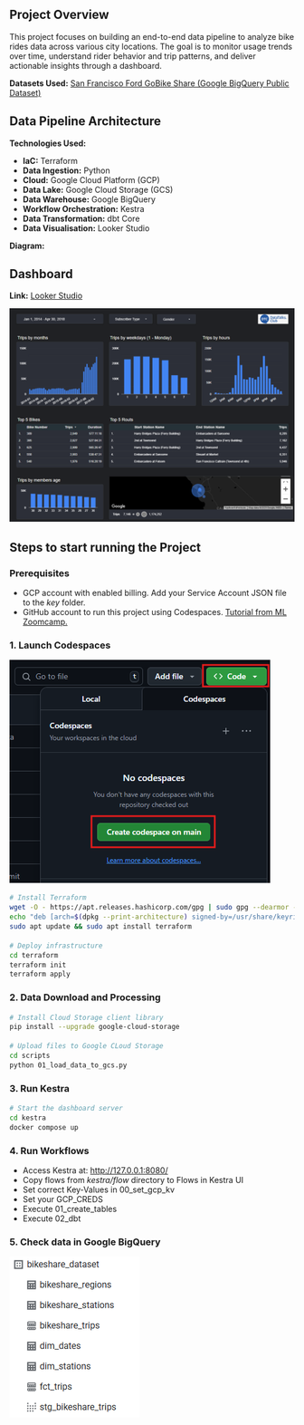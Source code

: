 ## Project Overview

This project focuses on building an end-to-end data pipeline to analyze bike rides data across various city locations. The goal is to monitor usage trends over time, understand rider behavior and trip patterns, and deliver actionable insights through a dashboard.

**Datasets Used:** [San Francisco Ford GoBike Share (Google BigQuery Public Dataset)](https://console.cloud.google.com/bigquery?ws=!1m4!1m3!3m2!1sbigquery-public-data!2ssan_francisco_bikeshare)


## Data Pipeline Architecture

**Technologies Used:**

* **IaC:** Terraform
* **Data Ingestion:** Python
* **Cloud:** Google Cloud Platform (GCP)
* **Data Lake:** Google Cloud Storage (GCS)
* **Data Warehouse:** Google BigQuery
* **Workflow Orchestration:** Kestra
* **Data Transformation:** dbt Core
* **Data Visualisation:** Looker Studio

**Diagram:**

## Dashboard
**Link:** [Looker Studio](https://lookerstudio.google.com/reporting/c96d69bb-24d7-42db-bd1e-ef383b318c3d)

![alt text](images/dashboard.png)

## Steps to start running the Project

### Prerequisites
- GCP account with enabled billing. Add your Service Account JSON file to the _key_ folder.
- GitHub account to run this project using Codespaces. [Tutorial from ML Zoomcamp.](https://www.youtube.com/watch?v=pqQFlV3f9Bo)

### 1. Launch Codespaces

![alt text](images/codespaces.png)

```bash
# Install Terraform
wget -O - https://apt.releases.hashicorp.com/gpg | sudo gpg --dearmor -o /usr/share/keyrings/hashicorp-archive-keyring.gpg
echo "deb [arch=$(dpkg --print-architecture) signed-by=/usr/share/keyrings/hashicorp-archive-keyring.gpg] https://apt.releases.hashicorp.com $(lsb_release -cs) main" | sudo tee /etc/apt/sources.list.d/hashicorp.list
sudo apt update && sudo apt install terraform

# Deploy infrastructure
cd terraform
terraform init
terraform apply
```
### 2. Data Download and Processing
```bash
# Install Cloud Storage client library
pip install --upgrade google-cloud-storage

# Upload files to Google CLoud Storage
cd scripts
python 01_load_data_to_gcs.py
```
### 3. Run Kestra
```bash
# Start the dashboard server
cd kestra
docker compose up
```
### 4. Run Workflows
* Access Kestra at: http://127.0.0.1:8080/
* Copy flows from _kestra/flow_ directory to Flows in Kestra UI
* Set correct Key-Values in 00_set_gcp_kv
* Set your GCP_CREDS
* Execute 01_create_tables
* Execute 02_dbt

### 5. Check data in Google BigQuery
![alt text](images/gbq_data.png)